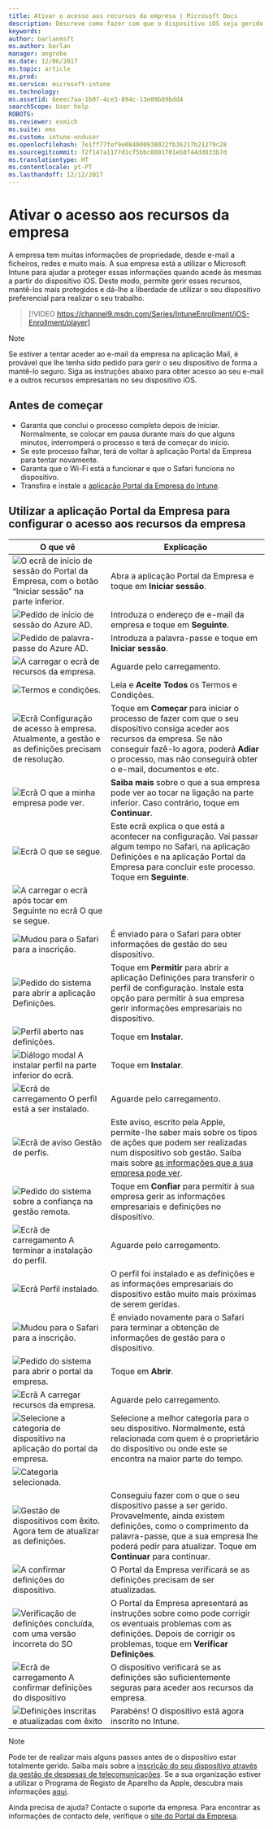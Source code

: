 ```yaml
---
title: Ativar o acesso aos recursos da empresa | Microsoft Docs
description: Descreve como fazer com que o dispositivo iOS seja gerido pelo Intune
keywords: 
author: barlanmsft
ms.author: barlan
manager: angrobe
ms.date: 12/06/2017
ms.topic: article
ms.prod: 
ms.service: microsoft-intune
ms.technology: 
ms.assetid: 6eeec7aa-1b07-4ce3-894c-13e09b89bdd4
searchScope: User help
ROBOTS: 
ms.reviewer: esmich
ms.suite: ems
ms.custom: intune-enduser
ms.openlocfilehash: 7e1ff77fef9e084000938022fb36217b21279c28
ms.sourcegitcommit: f2f147a1177d1cf5bbc8001701eb8f44dd833b7d
ms.translationtype: HT
ms.contentlocale: pt-PT
ms.lasthandoff: 12/12/2017
---
```

# <a name="set-up-access-to-your-company-resources"></a>Ativar o acesso aos recursos da empresa

A empresa tem muitas informações de propriedade, desde e-mail a ficheiros, redes e muito mais. A sua empresa está a utilizar o Microsoft Intune para ajudar a proteger essas informações quando acede às mesmas a partir do dispositivo iOS. Deste modo, permite gerir esses recursos, mantê-los mais protegidos e dá-lhe a liberdade de utilizar o seu dispositivo preferencial para realizar o seu trabalho.

> [!VIDEO https://channel9.msdn.com/Series/IntuneEnrollment/iOS-Enrollment/player]

> [!NOTE]
> Se estiver a tentar aceder ao e-mail da empresa na aplicação Mail, é provável que lhe tenha sido pedido para gerir o seu dispositivo de forma a mantê-lo seguro. Siga as instruções abaixo para obter acesso ao seu e-mail e a outros recursos empresariais no seu dispositivo iOS.

## <a name="before-you-start"></a>Antes de começar

- Garanta que conclui o processo completo depois de iniciar. Normalmente, se colocar em pausa durante mais do que alguns minutos, interromperá o processo e terá de começar do início.
- Se este processo falhar, terá de voltar à aplicação Portal da Empresa para tentar novamente.
- Garanta que o Wi-Fi está a funcionar e que o Safari funciona no dispositivo.
- Transfira e instale a [aplicação Portal da Empresa do Intune](install-and-sign-in-to-the-intune-company-portal-app-ios.md).


## <a name="using-the-company-portal-app-to-set-up-access-to-company-resources"></a>Utilizar a aplicação Portal da Empresa para configurar o acesso aos recursos da empresa

|O que vê|Explicação|
|---|---|
|![O ecrã de início de sessão do Portal da Empresa, com o botão “Iniciar sessão” na parte inferior.](./media/ios-0-cp-enroll-1711.png)|Abra a aplicação Portal da Empresa e toque em **Iniciar sessão**.|
|![Pedido de início de sessão do Azure AD.](./media/ios-0a-cp-enroll-1711.png)|Introduza o endereço de e-mail da empresa e toque em **Seguinte**.|
|![Pedido de palavra-passe do Azure AD.](./media/ios-0b-cp-enroll-1711.png)|Introduza a palavra-passe e toque em **Iniciar sessão**.|
|![A carregar o ecrã de recursos da empresa.](./media/ios-1-cp-enroll-1711.png)|Aguarde pelo carregamento.|
|![Termos e condições.](./media/ios-2-cp-enroll-1711.png)|Leia e **Aceite Todos** os Termos e Condições.|
|![Ecrã Configuração de acesso à empresa. Atualmente, a gestão e as definições precisam de resolução.](./media/ios-3-cp-enroll-1711.png)|Toque em **Começar** para iniciar o processo de fazer com que o seu dispositivo consiga aceder aos recursos da empresa. Se não conseguir fazê-lo agora, poderá **Adiar** o processo, mas não conseguirá obter o e-mail, documentos e etc.|
|![Ecrã O que a minha empresa pode ver.](./media/ios-4-cp-enroll-1711.png)|**Saiba mais** sobre o que a sua empresa pode ver ao tocar na ligação na parte inferior. Caso contrário, toque em **Continuar**.|
|![Ecrã O que se segue.](./media/ios-5-cp-enroll-1711.png)|Este ecrã explica o que está a acontecer na configuração. Vai passar algum tempo no Safari, na aplicação Definições e na aplicação Portal da Empresa para concluir este processo. Toque em **Seguinte**.|
|![A carregar o ecrã após tocar em Seguinte no ecrã O que se segue.](./media/ios-6-cp-enroll-1711.png)||
|![Mudou para o Safari para a inscrição.](./media/ios-7-cp-enroll-1711.png)|É enviado para o Safari para obter informações de gestão do seu dispositivo.|
|![Pedido do sistema para abrir a aplicação Definições.](./media/ios-8-cp-enroll-1711.png)|Toque em **Permitir** para abrir a aplicação Definições para transferir o perfil de configuração. Instale esta opção para permitir à sua empresa gerir informações empresariais no dispositivo.|
|![Perfil aberto nas definições.](./media/ios-9-cp-enroll-1711.png)|Toque em **Instalar**.|
|![Diálogo modal A instalar perfil na parte inferior do ecrã.](./media/ios-10-cp-enroll-1711.png)|Toque em **Instalar**.|
|![Ecrã de carregamento O perfil está a ser instalado.](./media/ios-11-cp-enroll-1711.png)|Aguarde pelo carregamento.|
|![Ecrã de aviso Gestão de perfis.](./media/ios-12-cp-enroll-1711.png)|Este aviso, escrito pela Apple, permite-lhe saber mais sobre os tipos de ações que podem ser realizadas num dispositivo sob gestão. Saiba mais sobre [as informações que a sua empresa pode ver](what-info-can-your-company-see-when-you-enroll-your-device-in-intune.md).|
|![Pedido do sistema sobre a confiança na gestão remota.](./media/ios-13-cp-enroll-1711.png)|Toque em **Confiar** para permitir à sua empresa gerir as informações empresariais e definições no dispositivo.|
|![Ecrã de carregamento A terminar a instalação do perfil.](./media/ios-14-cp-enroll-1711.png)|Aguarde pelo carregamento.|
|![Ecrã Perfil instalado.](./media/ios-15-cp-enroll-1711.png)|O perfil foi instalado e as definições e as informações empresariais do dispositivo estão muito mais próximas de serem geridas.|
|![Mudou para o Safari para a inscrição.](./media/ios-16-cp-enroll-1711.png)|É enviado novamente para o Safari para terminar a obtenção de informações de gestão para o dispositivo. |
|![Pedido do sistema para abrir o portal da empresa.](./media/ios-17-cp-enroll-1711.png)|Toque em **Abrir**.|
|![Ecrã A carregar recursos da empresa.](./media/ios-18-cp-enroll-1711.png)|Aguarde pelo carregamento.|
|![Selecione a categoria de dispositivo na aplicação do portal da empresa.](./media/ios-19-cp-enroll-1711.png)|Selecione a melhor categoria para o seu dispositivo. Normalmente, está relacionada com quem é o proprietário do dispositivo ou onde este se encontra na maior parte do tempo.|
|![Categoria selecionada.](./media/ios-20-cp-enroll-1711.png)||
|![Gestão de dispositivos com êxito. Agora tem de atualizar as definições.](./media/ios-21-cp-enroll-1711.png)|Conseguiu fazer com o que o seu dispositivo passe a ser gerido. Provavelmente, ainda existem definições, como o comprimento da palavra-passe, que a sua empresa lhe poderá pedir para atualizar. Toque em **Continuar** para continuar.|
|![A confirmar definições do dispositivo.](./media/ios-22-cp-enroll-1711.png)|O Portal da Empresa verificará se as definições precisam de ser atualizadas.|
|![Verificação de definições concluída, com uma versão incorreta do SO](./media/ios-23-cp-enroll-1711.png)|O Portal da Empresa apresentará as instruções sobre como pode corrigir os eventuais problemas com as definições. Depois de corrigir os problemas, toque em **Verificar Definições**.|
|![Ecrã de carregamento A confirmar definições do dispositivo](./media/ios-24-cp-enroll-1711.png)|O dispositivo verificará se as definições são suficientemente seguras para aceder aos recursos da empresa.|
|![Definições inscritas e atualizadas com êxito](./media/ios-25-cp-enroll-1711.png)|Parabéns! O dispositivo está agora inscrito no Intune.|

> [!Note]
> Pode ter de realizar mais alguns passos antes de o dispositivo estar totalmente gerido. Saiba mais sobre a [inscrição do seu dispositivo através da gestão de despesas de telecomunicações](enroll-your-device-with-telecom-expense-management-ios.md). Se a sua organização estiver a utilizar o Programa de Registo de Aparelho da Apple, descubra mais informações [aqui](enroll-your-device-dep-ios.md).

Ainda precisa de ajuda? Contacte o suporte da empresa. Para encontrar as informações de contacto dele, verifique o [site do Portal da Empresa](https://portal.manage.microsoft.com#HelpDeskDialog).
